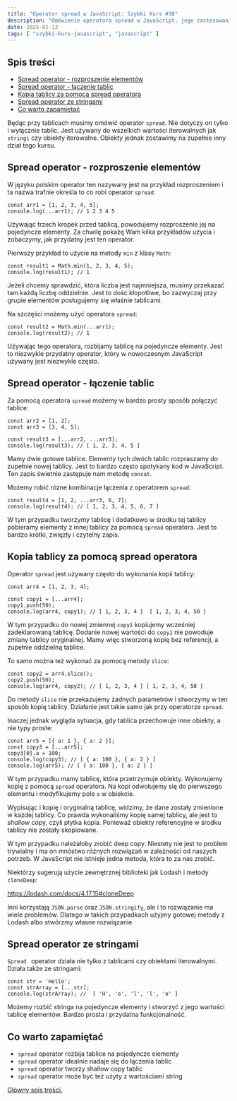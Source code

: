 ```yaml
---
title: "Operator spread w JavaScript: Szybki Kurs #38"
description: "Omówienie operatora spread w JavaScript, jego zastosowania do rozpraszania elementów, łączenia tablic i tworzenia kopii."
date: 2025-02-13
tags: [ "szybki-kurs-javascript", "javascript" ]
---
```


## Spis treści
* [Spread operator - rozproszenie elementów](#spread-operator---rozproszenie-elementow)
* [Spread operator - łączenie tablic](#spread-operator---laczenie-tablic)
* [Kopia tablicy za pomocą spread operatora](#kopia-tablicy-za-pomoca-spread-operatora)
* [Spread operator ze stringami](#spread-operator-ze-stringami)
* [Co warto zapamiętać](#co-warto-zapamietac)

Będąc przy tablicach musimy omówić operator `spread`. Nie dotyczy on tylko i wyłącznie tablic. Jest używany do wszelkich wartości iterowalnych jak `stringi` czy obiekty iterowalne. Obiekty jednak zostawimy na zupełnie inny dział tego kursu.

## <span id="spread-operator---rozproszenie-elementow">Spread operator - rozproszenie elementów</span>

W języku polskim operator ten nazywany jest na przykład rozproszeniem i ta nazwa trafnie określa to co robi operator `spread`:

```text
const arr1 = [1, 2, 3, 4, 5];
console.log(...arr1); // 1 2 3 4 5
```

Używając trzech kropek przed tablicą, powodujemy rozproszenie jej na pojedyncze elementy. Za chwilę pokażę Wam kilka przykładów użycia i zobaczymy, jak przydatny jest ten operator.

Pierwszy przykład to użycie na metody `min` z klasy `Math`:

```text
const result1 = Math.min(1, 2, 3, 4, 5);
console.log(result1); // 1
```

Jeżeli chcemy sprawdzić, która liczba jest najmniejsza, musimy przekazać tam każdą liczbę oddzielnie. Jest to dość kłopotliwe, bo zazwyczaj przy grupie elementów posługujemy się właśnie tablicami.

Na szczęści możemy użyć operatora `spread`:

```text
const result2 = Math.min(...arr1);
console.log(result2); // 1
```

Używając tego operatora, rozbijamy tablicę na pojedyncze elementy. Jest to niezwykle przydatny operator, który w nowoczesnym JavaScript używany jest niezwykle często.

## <span id="spread-operator---laczenie-tablic">Spread operator - łączenie tablic</span>

Za pomocą operatora `spread` możemy w bardzo prosty sposób połączyć tablice:

```text
const arr2 = [1, 2];
const arr3 = [3, 4, 5];

const result3 = [...arr2, ...arr3];
console.log(result3); // [ 1, 2, 3, 4, 5 ]
```

Mamy dwie gotowe tablice. Elementy tych dwóch tablic rozpraszamy do zupełnie nowej tablicy. Jest to bardzo często spotykany kod w JavaScript. Ten zapis świetnie zastępuje nam metodę `concat`.

Możemy robić różne kombinacje łączenia z operatorem `spread`:

```text
const result4 = [1, 2, ...arr3, 6, 7];
console.log(result4); // [ 1, 2, 3, 4, 5, 6, 7 ]
```

W tym przypadku tworzymy tablicę i dodatkowo w środku tej tablicy pobieramy elementy z innej tablicy za pomocą `spread`
operatora. Jest to bardzo krótki, zwięzły i czytelny zapis.

## <span id="kopia-tablicy-za-pomoca-spread-operatora">Kopia tablicy za pomocą spread operatora</span>

Operator `spread` jest używany często do wykonania kopii tablicy:

```text
const arr4 = [1, 2, 3, 4];

const copy1 = [...arr4];
copy1.push(50);
console.log(arr4, copy1); // [ 1, 2, 3, 4 ]  [ 1, 2, 3, 4, 50 ] 
```

W tym przypadku do nowej zmiennej `copy1` kopiujemy wcześniej zadeklarowaną tablicę. Dodanie nowej wartości do `copy1`
nie powoduje zmiany tablicy oryginalnej. Mamy więc stworzoną kopię bez referencji, a zupełnie oddzielną tablice.

To samo można też wykonać za pomocą metody `slice`:

```text
const copy2 = arr4.slice();
copy2.push(50);
console.log(arr4, copy2); // [ 1, 2, 3, 4 ] [ 1, 2, 3, 4, 50 ] 
```

Do metody `slice` nie przekazujemy żadnych parametrów i stworzymy w ten sposób kopię tablicy. Działanie jest takie samo jak przy operatorze `spread`.

Inaczej jednak wygląda sytuacja, gdy tablica przechowuje inne obiekty, a nie typy proste:

```text
const arr5 = [{ a: 1 }, { a: 2 }];
const copy3 = [...arr5];
copy3[0].a = 100;
console.log(copy3); // [ { a: 100 }, { a: 2 } ]
console.log(arr5); // [ { a: 100 }, { a: 2 } ]
```

W tym przypadku mamy tablicę, która przetrzymuje obiekty. Wykonujemy kopię z pomocą `spread` operatora. Na kopi odwołujemy się do pierwszego elementu i modyfikujemy pole `a` w obiekcie.

Wypisując i kopię i oryginalną tablicę, widzimy, że dane zostały zmienione w każdej tablicy. Co prawda wykonaliśmy kopię samej tablicy, ale jest to *shallow* copy, czyli płytka kopia. Ponieważ obiekty referencyjne w środku tablicy nie zostały skopiowane.

W tym przypadku należałoby zrobić deep copy. Niestety nie jest to problem trywialny i ma on mnóstwo różnych rozwiązań w zależności od naszych potrzeb. W JavaScript nie istnieje jedna metoda, która to za nas zrobić.

Niektórzy sugerują użycie zewnętrznej biblioteki jak Lodash i metody `cloneDeep`:

https://lodash.com/docs/4.17.15#cloneDeep

Inni korzystają  `JSON.parse` oraz  `JSON.stringify`, ale i to rozwiązanie ma wiele problemów. Dlatego w takich przypadkach użyjmy gotowej metody z Lodash albo stwórzmy własne rozwiązanie.

## <span id="spread-operator-ze-stringami">Spread operator ze stringami</span>

`Spread ` operator działa nie tylko z tablicami czy obiektami iterowalnymi. Działa także ze stringami:

```text
const str = 'Hello';
const strArray = [...str];
console.log(strArray); //  [ 'H', 'e', 'l', 'l', 'o' ]
```

Możemy rozbić stringa na pojedyncze elementy i stworzyć z jego wartości tablicę elementów. Bardzo prosta i przydatna funkcjonalność.

## <span id="co-warto-zapamietac">Co warto zapamiętać</span>

- `spread` operator rozbija tablice na pojedyncze elementy
- `spread` operator idealnie nadaje się do łączenia tablic
- `spread` operator tworzy shallow copy tablic
- `spread` operator może być też użyty z wartościami string

[Główny spis treści.](https://zacznijprogramowac.net/szybki-kurs-javascript/spis-tresci/)
